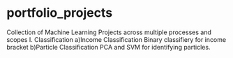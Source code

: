 # portfolio_projects
Collection of Machine Learning Projects across multiple processes and scopes
I. Classification
  a)Income Classification
      Binary classifiery for income bracket
  b)Particle Classification
      PCA and SVM for identifying particles.
